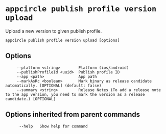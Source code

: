 # `appcircle publish profile version upload`

Upload a new version to given publish profile.

```plaintext
appcircle publish profile version upload [options]
```

## Options

```plaintext
     --platform <string>        Platform (ios/android)
     --publishProfileId <uuid>  Publish profile ID
     --app <path>               App path
     --markAsRc <boolean>       Mark binary as release candidate automatically. [OPTIONAL] (default: false)
     --summary <string>         Release Notes (To add a release note to the app version, you need to mark the version as a release candidate.) [OPTIONAL]
```
## Options inherited from parent commands

```plaintext
      --help   Show help for command
```
